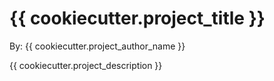 # {{ cookiecutter.project_title }}

By: {{ cookiecutter.project_author_name }}

{{ cookiecutter.project_description }}



